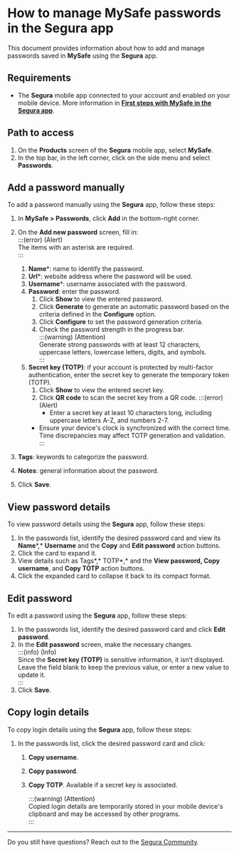 # How to manage MySafe passwords in the Segura app

This document provides information about how to add and manage passwords saved in **MySafe** using the **Segura** app.

## Requirements

* The **Segura** mobile app connected to your account and enabled on your mobile device. More information in [**First steps with MySafe in the Segura app**](/v4/docs/senhasegura-mobile-app-first-steps).

## Path to access

1. On the **Products** screen of the **Segura** mobile app, select **MySafe**.  
2. In the top bar, in the left corner, click on the side menu and select **Passwords**.

## Add a password manually

To add a password manually using the **Segura** app, follow these steps:

1. In **MySafe \> Passwords**, click **Add** in the bottom-right corner.  
2. On the **Add new password** screen, fill in:  
   	:::(error) (Alert)  
   	The items with an asterisk are required.  
   	:::  
   1. **Name**\*: name to identify the password.  
   2. **Url**\*: website address where the password will be used.   
   3. **Username**\*: username associated with the password.  
   4. **Password**: enter the password.  
      1. Click **Show** to view the entered password.  
      2. Click **Generate** to generate an automatic password based on the criteria defined in the **Configure** option.  
      3. Click **Configure** to set the password generation criteria.  
      4. Check the password strength in the progress bar.   
        :::(warning) (Attention)  
        Generate strong passwords with at least 12 characters, uppercase letters, lowercase letters, digits, and symbols.  
         :::  
   5. **Secret key (TOTP)**:  if your account is protected by multi-factor authentication, enter the secret key to generate the temporary token (TOTP).  
      1. Click **Show** to view the entered secret key.  
      2. Click **QR code** to scan the secret key from a QR code.
      :::(error) (Alert)
         * Enter a secret key at least 10 characters long, including uppercase letters A-Z, and numbers 2-7.
        * Ensure your device's clock is synchronized with the correct time. Time discrepancies may affect TOTP generation and validation.  
         :::  

  6. **Tags**: keywords to categorize the password.  
  7. **Notes**: general information about the password.  
3. Click **Save**.

## View password details

To view password details using the **Segura** app, follow these steps:

1. In the passwords list, identify the desired password card and view its **Name***,* **Username** and the **Copy** and **Edit password** action buttons.  
2. Click the card to expand it.  
3. View details such as Tags*,* TOTP*,* and the **View password, Copy username**, and **Copy TOTP** action buttons.  
4. Click the expanded card to collapse it back to its compact format.

## Edit password

To edit a password using the **Segura** app, follow these steps:

1. In the passwords list, identify the desired password card and click **Edit password**.  
2. In the **Edit password** screen, make the necessary changes.  
    :::(info) (Info)  
   Since the **Secret key (TOTP)** is sensitive information, it isn’t displayed. Leave the field blank to keep the previous value, or enter a new value to update it.  
    :::  
3. Click **Save**.

## Copy login details

To copy login details using the **Segura** app, follow these steps:

1. In the passwords list, click the desired password card and click:  
   1. **Copy username**.  
   2. **Copy password**.  
   3. **Copy TOTP**. Available if a secret key is associated.

        :::(warning) (Attention)  
      Copied login details are temporarily stored in your mobile device's clipboard and may be accessed by        other programs.  
        :::

_____

Do you still have questions? Reach out to the [Segura Community](https://community.Segura.io/).


